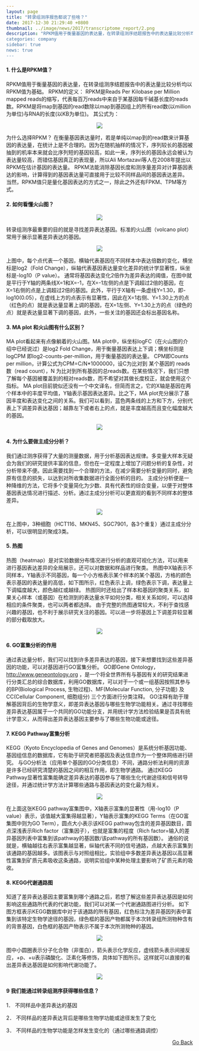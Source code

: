 ```yaml
---
layout: page
title: "转录组测序报告都说了些啥？"
date: 2017-12-30 21:29:40 +0800
thumbnail: ../image/news/2017/transcriptome_report/2.png
description: "RPKM值用于衡量基因的表达量，在转录组测序结题报告中的表达量比较分析均以RPKM值为基础。RPKM是Reads Per Kilobase per Million mapped reads的缩写，代表每百万reads中来自于某基因每千碱基长度的reads数。RPKM是将map到基因的read数除以map到基因组上的所有read数(以million为单位)与RNA的长度(以KB为单位)。
categories: company
sidebar: true
news: true
---
```


#### 1. 什么是RPKM值？
RPKM值用于衡量基因的表达量，在转录组测序结题报告中的表达量比较分析均以RPKM值为基础。
RPKM的定义：
RPKM是Reads Per Kilobase per Million mapped reads的缩写，代表每百万reads中来自于某基因每千碱基长度的reads数。RPKM是将map到基因的read数除以map到基因组上的所有read数(以million为单位)与RNA的长度(以KB为单位)。
其公式为：
<p style="text-align: center;"><img src="/image/news/2017/transcriptome_report/1.png">

为什么选择RPKM？
在衡量基因表达量时，若是单纯以map到的read数来计算基因的表达量，在统计上是不合理的。因为在随机抽样的情况下，序列较长的基因被抽到的机率本来就会比序列短的基因较高，如此一来，序列长的基因永远会被认为表达量较高，而错估基因真正的表现量，所以Ali Mortazavi等人在2008年提出以RPKM在估计基因的表达量。
RPKM法能消除基因长度和测序量差异对计算基因表达的影响，计算得到的基因表达量可直接用于比较不同样品间的基因表达差异。
当然，RPKM值只是量化基因表达的方式之一，除此之外还有FPKM、TPM等方式。

#### 2. 如何看懂火山图？
<p style="text-align: center;"><img src="/image/news/2017/transcriptome_report/2.png">

转录组测序最重要的目的就是寻找差异表达基因。标准的火山图（volcano plot）常用于展示显著差异表达的基因。
<p style="text-align: center;"><img src="/image/news/2017/transcriptome_report/3.png">

上图中，每个点代表一个基因，横轴代表基因在不同样本中表达倍数的变化，横坐标是log2（Fold Change），纵轴代表基因表达量变化差异的统计学显著性，纵坐标是-log10（P value）。
通常将基因表达变化2倍作为差异表达的阈值，在图中就是平行于Y轴的两条线X=1和X=-1，在X=-1左侧的点是下调超过2倍的基因，在X=1右侧的点是上调超过2倍的基因。此外，平行于X轴有一条虚线Y=1.30，即-log10(0.05），在虚线上方的点表示有显著性，因此在X=1右侧、Y=1.30上方的点（红色的点）就是表达量显著上调的基因，在X=1左侧、Y=1.30上方的点（绿色的点）就是表达量显著下调的基因，此外，一些关注的基因还会标出基因名称。

#### 3. MA plot 和火山图有什么区别？
MA plot看起来有点像躺着的火山图。MA plot中，纵坐标logFC（在火山图的介绍中已经说过）是log2 Fold Change，用于衡量基因表达上下调；横坐标则是logCPM 即log2-counts-per-million，用于衡量基因的表达量。
CPM即Counts per million，计算公式为CPM=C/N*1000000，设C为比对到 某个基因的 reads 数（read count），N 为比对到所有基因的总reads数。在某些情况下，我们只想了解每个基因被覆盖到的相对reads数，而不希望对其做长度校正，就会使用这个指标。
MA plot目前貌似还没有一个中文译名，但简而言之，它的X轴是基因在两个样本中的丰度平均值，Y轴表示基因表达差异。比之下，MA plot充分展示了基因丰度和表达变化之间的关系。我们可以看到，蓝色两条线的上方和下方，分别代表上下调差异表达基因；越靠左下或者右上的点，就是丰度越高而且变化幅度越大的基因。
<p style="text-align: center;"><img src="/image/news/2017/transcriptome_report/4.png">

#### 4. 为什么要做主成分分析？
我们通过测序获得了大量的测量数据，用于分析基因表达规律。多变量大样本无疑会为我们的研究提供丰富的信息，但也在一定程度上增加了问题分析的复杂性，对分析带来不便。因此需要找到一个合理的方法，在减少需要分析变量的同时，避免原有信息的损失，以达到对所收集数据进行全面分析的目的。
主成分分析便是一种降维的方法，它将多个变量简化为少数、具有代表性的综合变量，以便于对整体基因表达情况进行描述、分析。通过主成分分析可以更直观的看到不同样本的整体差异。
<p style="text-align: center;"><img src="/image/news/2017/transcriptome_report/5.png">

在上图中，3种细胞（HCT116、MKN45、SGC7901，各3个重复）通过主成分分析，可以很明显的聚成3类。

#### 5. 热图
热图（heatmap）是对实验数据分布情况进行分析的直观可视化方法，可以用来进行基因表达差异的全局展示，还可以对数据和样品进行聚类。
热图中X轴表示不同样本，Y轴表示不同基因，每一个小方格表示某个样本的某个基因，方格的颜色表示基因的表达量的高低，如下图所示，红色表示上调，绿色表示下调，表达量上下调幅度越大，颜色越红或越绿。
热图同时还给出了样本和基因的聚类关系，如果关心样本（或基因）在检测到的表达量水平如何分类，相关关系如何，可以选择相应的条件聚类，也可以两者都选择。
由于完整的热图通常较大，不利于查找感兴趣的基因，也不利于展示研究关注的基因。可以进一步将基因上下调差异较显著的部分截取放大。
<p style="text-align: center;"><img src="/image/news/2017/transcriptome_report/6.png">

#### 6. GO富集分析的作用
通过表达量分析，我们可以找到许多差异表达的基因，接下来想要找到这些差异基因的功能，可以对基因进行GO富集分析。
GO即Gene Ontology， http://www.geneontology.org ，是一个将全世界所有与基因有关的研究结果进行分类汇总的综合数据库，利用GO数据库，可以对于一个或一组基因按照其参与的BP(Biological Process, 生物过程)、MF(Molecular Function, 分子功能) 及CC(Cellular Component, 细胞组分) 三个方面进行分类注释。
GO注释有助于理解基因背后的生物学意义，即差异表达基因与哪些生物学功能相关。通过寻找哪些差异表达基因属于一个共同的GO功能分支，并用统计学方法检验结果是否具有统计学意义，从而得出差异表达基因主要参与了哪些生物功能或途径。

#### 7. KEGG Pathway富集分析
KEGG（Kyoto Encyclopedia of Genes and Genomes）是系统分析基因功能、基因组信息的数据库，它有助于研究者把基因及表达信息作为一个整体网络进行研究。
与GO分析法（应用单个基因的GO分类信息）不同，通路分析法利用的资源是许多已经研究清楚的基因之间的相互作用，即生物学通路。
通过KEGG Pathway显著性富集能确定差异表达的基因参与了哪些生化代谢途径和信号转导途径，并通过统计学方法计算哪些通路与基因表达的变化最为相关。
<p style="text-align: center;"><img src="/image/news/2017/transcriptome_report/7.png">

在上面这张KEGG pathway富集图中，X轴表示富集的显著性（用-log10（P value）表示，该值越大富集得越显著），Y轴表示富集的KEGG Terms（在GO富集图中则为GO Term），圆点大小表示该KEGG pathway包含的差异基因数目，圆点深浅表示Rich factor（富集因子），也就是富集的程度（Rich factor=输入的差异基因列表中富集到该pathway的基因数/该pathway的所有基因数）。
通俗的说就是，横轴越往右表示富集越显著，纵轴代表不同的信号通路，点越大表示富集到该通路的基因越多。该图表示与对照组相比，实验组中多数差异表达基因以高显著性富集到矿质元素吸收这条通路，说明实验组中某种处理主要影响了矿质元素的吸收。

#### 8. KEGG代谢通路图
知道了差异表达基因主要富集到哪个通路之后，若想了解这些差异表达基因是如何影响这些通路所代表的代谢功能，我们可以对某一个代谢通路图进行分析。
如下图方框表示KEGG数据库中对于该通路的所有基因，红色标注为差异基因列表中富集到该特定生物学途径的基因，绿色框的基因产物都属于本次转录组所测物种含有的背景基因，白色框的基因产物表示不属于本次所测物种的基因。
<p style="text-align: center;"><img src="/image/news/2017/transcriptome_report/8.png">

图中小圆圈表示分子化合物（非蛋白），箭头表示化学反应，虚线箭头表示间接反应，+p、+u表示磷酸化、泛素化等修饰，具体如下图所示。这样就可以直接的看出差异表达基因是如何影响代谢功能了。
<p style="text-align: center;"><img src="/image/news/2017/transcriptome_report/9.png">

#### 9 我们能通过转录组测序获得哪些信息？
1．	不同样品中差异表达的基因

2．	不同样品的差异表达背后是哪些生物学功能或途径发生了变化

3．	不同样品的生物学功能是怎样发生变化的（通过哪些通路调控）

<div style="float: right;"><a href="/{{ page.categories }}">Go Back</a></div>

